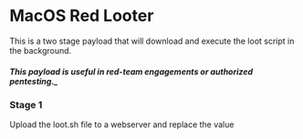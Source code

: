 # MacOS Red Looter

This is a two stage payload that will download and execute the loot script in the background.
##### This payload is useful in red-team engagements or **authorized** pentesting._

### Stage 1
Upload the loot.sh file to a webserver and replace the value _<SCRIPT URL>_ with the URL of the webserver.
_If you use the URl to the raw file on github the first stage will take longer since it's long path which makes it more noticable._

### Stage 2
This script will loot the Desktop and Documents directories and some other important files.
The looted files will be compressed and uploaded over SCP to the set destination SSH server.

##Usage
  - Upload the pivate key to any web server (for external just use dropbox).
  - Set the URL to the key uploaded.
  - Set the SSH server address
  - Run! - The file will be saved as .loot.tgz on the remote host.
